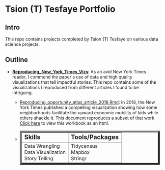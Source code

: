 # Tsion (T) Tesfaye Portfolio

## Intro

This repo contains projects completed by Tsion (T) Tesfaye on various data science projects.

## Outline

* **[Reproducing_New_York_Times_Vizs](https://tatesfaye.github.io/ttesfaye/Reproducing_New_York_Times_Vizs/)**: As an avid New York Times reader, I commend the paper's use of data and high quality visualizations that tell impactful stories. This repo contains some of the visualizations I reproduced from different articles I found to be intriguing. 

  + [Reproducing_opportunity_atlas_article_2018.Rmd](https://github.com/tatesfaye/ttesfaye/blob/master/Reproducing_New_York_Times_Vizs/reproducing_opportunity_atlas_article_2018.Rmd): In 2018, the New York Times published a compelling visualization showing how some neighborhoods facilitate the upward economic mobility of kids while others shackle it. This document reproduces a subset of that work. [Click here](https://tatesfaye.github.io/ttesfaye/Reproducing_New_York_Times_Vizs/reproducing_opportunity_atlas_article_2018.html) to view this workbook as an html.


   -  <table class="center", border="6">
       <tr>
          <td><b style="font-size:20px">Skills</b></td>
          <td><b style="font-size:20px">Tools/Packages</b></td>
       </tr>
       <tr>
          <td>Data Wrangling 
            <br> Data Visualization      
            <br> Story Telling </td>
          <td>Tidycensus 
            <br> Mapbox
            <br> Stringr </td>
       </tr>
      </table>

